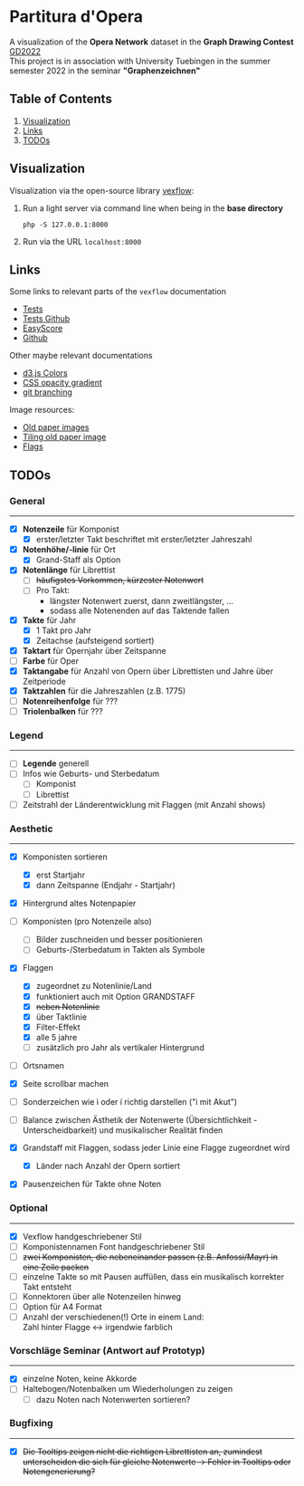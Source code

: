 # Partitura d'Opera

A visualization of the **Opera Network** dataset in the **Graph Drawing Contest** [GD2022](http://mozart.diei.unipg.it/gdcontest/contest2022/contest.html)  
This project is in association with University Tuebingen in the summer semester 2022 in the seminar **"Graphenzeichnen"**

## Table of Contents
1. [Visualization](#1)
1. [Links](#2)
1. [TODOs](#3)

<a name="1"></a>
## Visualization

Visualization via the open-source library [vexflow](https://github.com/0xfe/vexflow):
<!-- 1. find file under `bin/sheet.php` -->
1. Run a light server via command line when being in the **base directory**
	```command
	php -S 127.0.0.1:8000
	```
1. Run via the URL `localhost:8000`
<!-- 1. Run the file `sheet.php` via the URL `localhost:8000/bin/sheet.php` -->

<a name="2"></a>
## Links

Some links to relevant parts of the `vexflow` documentation
- [Tests](http://vexflow.com/tests/?StaveConnector%20module%3A%20StaveConnector%20Combined%20Draw%20Test%20(Canvas))
- [Tests Github](https://github.com/0xfe/vexflow/tree/master/tests)
- [EasyScore](https://github.com/0xfe/vexflow/wiki/Using-EasyScore)
- [Github](https://github.com/0xfe/vexflow)

Other maybe relevant documentations
- [d3.js Colors](https://d3-graph-gallery.com/graph/custom_color.html)
- [CSS opacity gradient](https://stackoverflow.com/questions/15597167/css3-opacity-gradient)
- [git branching](https://git-scm.com/book/en/v2/Git-Branching-Basic-Branching-and-Merging)

Image resources:
- [Old paper images](https://learn-photoshop.club/resources/graphics/50-high-resolution-old-paper-backgrounds-for-free/)
- [Tiling old paper image](https://lostandtaken.com/downloads/tan-seamless-paper-textures-2/)
- [Flags](https://www.countryflags.com/)

<a name="3"></a>
## TODOs

### General
---

- [x] **Notenzeile** für Komponist
	- [x] erster/letzter Takt beschriftet mit erster/letzter Jahreszahl
- [x] **Notenhöhe/-linie** für Ort
	- [x] Grand-Staff als Option
- [x] **Notenlänge** für Librettist
	- [ ] ~~häufigstes Vorkommen, kürzester Notenwert~~
	- [ ] Pro Takt:
		- längster Notenwert zuerst, dann zweitlängster, ...
		- sodass alle Notenenden auf das Taktende fallen
- [x] **Takte** für Jahr
	- [x] 1 Takt pro Jahr
	- [x] Zeitachse (aufsteigend sortiert)
- [x] **Taktart** für Opernjahr über Zeitspanne
- [ ] **Farbe** für Oper
- [x] **Taktangabe** für Anzahl von Opern über Librettisten und Jahre über Zeitperiode
- [x] **Taktzahlen** für die Jahreszahlen (z.B. 1775)
- [ ] **Notenreihenfolge** für ???
- [ ] **Triolenbalken** für ???

### Legend
---

- [ ] **Legende** generell
- [ ] Infos wie Geburts- und Sterbedatum
	- [ ] Komponist
	- [ ] Librettist
- [ ] Zeitstrahl der Länderentwicklung mit Flaggen (mit Anzahl shows)

### Aesthetic
---

- [x] Komponisten sortieren
	- [x] erst Startjahr
	- [x] dann Zeitspanne (Endjahr - Startjahr)
- [x] Hintergrund altes Notenpapier
- [ ] Komponisten (pro Notenzeile also)
	- [ ] Bilder zuschneiden und besser positionieren
	- [ ] Geburts-/Sterbedatum in Takten als Symbole
- [x] Flaggen
	- [x] zugeordnet zu Notenlinie/Land
	- [x] funktioniert auch mit Option GRANDSTAFF
	- [x] ~~neben Notenlinie~~
	- [x] über Taktlinie
	- [x] Filter-Effekt
	- [x] alle 5 jahre
	- [ ] zusätzlich pro Jahr als vertikaler Hintergrund
- [ ] Ortsnamen
- [x] Seite scrollbar machen
- [ ] Sonderzeichen wie ì oder í richtig darstellen ("i mit Akut")
- [ ] Balance zwischen Ästhetik der Notenwerte (Übersichtlichkeit - Unterscheidbarkeit) und musikalischer Realität finden
- [x] Grandstaff mit Flaggen, sodass jeder Linie eine Flagge zugeordnet wird
	- [x] Länder nach Anzahl der Opern sortiert
- [x] Pausenzeichen für Takte ohne Noten


### Optional
---

- [x] Vexflow handgeschriebener Stil
- [ ] Komponistennamen Font handgeschriebener Stil
- [ ] ~~zwei Komponisten, die nebeneinander passen (z.B. Anfossi/Mayr) in eine Zeile packen~~
- [ ] einzelne Takte so mit Pausen auffüllen, dass ein musikalisch korrekter Takt entsteht
- [ ] Konnektoren über alle Notenzeilen hinweg
- [ ] Option für A4 Format
- [ ] Anzahl der verschiedenen(!) Orte in einem Land:  
	Zahl hinter Flagge &harr; irgendwie farblich

### Vorschläge Seminar (Antwort auf Prototyp)
---

- [x] einzelne Noten, keine Akkorde
- [ ] Haltebogen/Notenbalken um Wiederholungen zu zeigen
	- [ ] dazu Noten nach Notenwerten sortieren?

### Bugfixing
---

- [x] ~~Die Tooltips zeigen nicht die richtigen Librettisten an, zumindest unterscheiden die sich für gleiche Notenwerte -> Fehler in Tooltips oder Notengenerierung?~~
